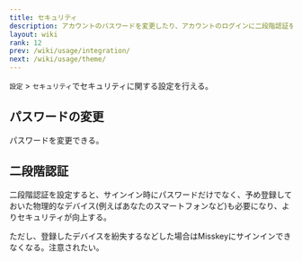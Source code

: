 ```yaml
---
title: セキュリティ
description: アカウントのパスワードを変更したり、アカウントのログインに二段階認証を適用できたりできる。
layout: wiki
rank: 12
prev: /wiki/usage/integration/
next: /wiki/usage/theme/
---
```

`設定` > `セキュリティ`でセキュリティに関する設定を行える。

## パスワードの変更
パスワードを変更できる。

## 二段階認証
二段階認証を設定すると、サインイン時にパスワードだけでなく、予め登録しておいた物理的なデバイス(例えばあなたのスマートフォンなど)も必要になり、よりセキュリティが向上する。

ただし、登録したデバイスを紛失するなどした場合はMisskeyにサインインできなくなる。注意されたい。